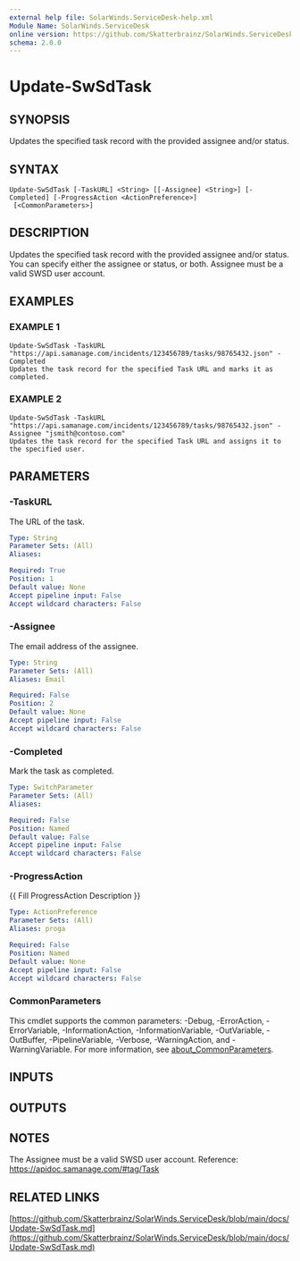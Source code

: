 ```yaml
---
external help file: SolarWinds.ServiceDesk-help.xml
Module Name: SolarWinds.ServiceDesk
online version: https://github.com/Skatterbrainz/SolarWinds.ServiceDesk/blob/main/docs/Update-SwSdTask.md
schema: 2.0.0
---
```


# Update-SwSdTask

## SYNOPSIS
Updates the specified task record with the provided assignee and/or status.

## SYNTAX

```
Update-SwSdTask [-TaskURL] <String> [[-Assignee] <String>] [-Completed] [-ProgressAction <ActionPreference>]
 [<CommonParameters>]
```

## DESCRIPTION
Updates the specified task record with the provided assignee and/or status.
You can specify either the assignee or status, or both.
Assignee must be a valid SWSD user account.

## EXAMPLES

### EXAMPLE 1
```
Update-SwSdTask -TaskURL "https://api.samanage.com/incidents/123456789/tasks/98765432.json" -Completed
Updates the task record for the specified Task URL and marks it as completed.
```

### EXAMPLE 2
```
Update-SwSdTask -TaskURL "https://api.samanage.com/incidents/123456789/tasks/98765432.json" -Assignee "jsmith@contoso.com"
Updates the task record for the specified Task URL and assigns it to the specified user.
```

## PARAMETERS

### -TaskURL
The URL of the task.

```yaml
Type: String
Parameter Sets: (All)
Aliases:

Required: True
Position: 1
Default value: None
Accept pipeline input: False
Accept wildcard characters: False
```

### -Assignee
The email address of the assignee.

```yaml
Type: String
Parameter Sets: (All)
Aliases: Email

Required: False
Position: 2
Default value: None
Accept pipeline input: False
Accept wildcard characters: False
```

### -Completed
Mark the task as completed.

```yaml
Type: SwitchParameter
Parameter Sets: (All)
Aliases:

Required: False
Position: Named
Default value: False
Accept pipeline input: False
Accept wildcard characters: False
```

### -ProgressAction
{{ Fill ProgressAction Description }}

```yaml
Type: ActionPreference
Parameter Sets: (All)
Aliases: proga

Required: False
Position: Named
Default value: None
Accept pipeline input: False
Accept wildcard characters: False
```

### CommonParameters
This cmdlet supports the common parameters: -Debug, -ErrorAction, -ErrorVariable, -InformationAction, -InformationVariable, -OutVariable, -OutBuffer, -PipelineVariable, -Verbose, -WarningAction, and -WarningVariable. For more information, see [about_CommonParameters](http://go.microsoft.com/fwlink/?LinkID=113216).

## INPUTS

## OUTPUTS

## NOTES
The Assignee must be a valid SWSD user account.
Reference: https://apidoc.samanage.com/#tag/Task

## RELATED LINKS

[https://github.com/Skatterbrainz/SolarWinds.ServiceDesk/blob/main/docs/Update-SwSdTask.md](https://github.com/Skatterbrainz/SolarWinds.ServiceDesk/blob/main/docs/Update-SwSdTask.md)

